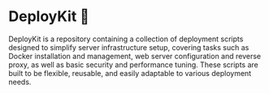 # DeployKit 🚀
DeployKit is a repository containing a collection of deployment scripts designed to simplify server infrastructure setup, covering tasks such as Docker installation and management, web server configuration and reverse proxy, as well as basic security and performance tuning. These scripts are built to be flexible, reusable, and easily adaptable to various deployment needs.
